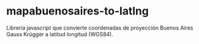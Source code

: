 mapabuenosaires-to-latlng
=========================

Librería javascript que convierte coordenadas de proyección Buenos Aires Gauss Krügger a latitud longitud (WGS84).
